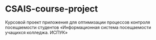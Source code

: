 # CSAIS-course-project
Курсовой проект приложения для оптимизации процессов контроля посещаемости студентов «Информационная система посещаемости учащихся колледжа. ИСПУК»
